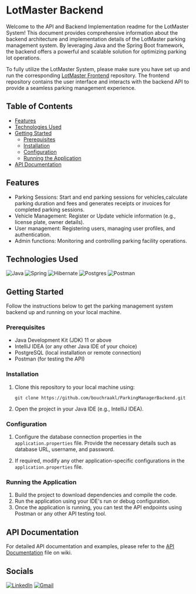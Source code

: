 # LotMaster Backend

Welcome to the API and Backend Implementation readme for the LotMaster System! This document provides comprehensive information about the backend architecture and implementation details of the LotMaster parking management system. By leveraging Java and the Spring Boot framework, the backend offers a powerful and scalable solution for optimizing parking lot operations.

To fully utilize the LotMaster System, please make sure you have set up and run the corresponding [LotMaster Frontend](https://github.com/bouchraakl/LotMaster) repository. The frontend repository contains the user interface and interacts with the backend API to provide a seamless parking management experience.

## Table of Contents

- [Features](#features)
- [Technologies Used](#technologies-used)
- [Getting Started](#getting-started)
  - [Prerequisites](#prerequisites)
  - [Installation](#installation)
  - [Configuration](#configuration)
  - [Running the Application](#running-the-application)
- [API Documentation](#api-documentation)

## Features
- Parking Sessions: Start and end parking sessions for vehicles,calculate parking duration and fees and generates receipts or invoices for completed parking sessions.
- Vehicle Management: Register or Update vehicle information (e.g., license plate, owner details).
- User management: Registering users, managing user profiles, and authentication.
- Admin functions: Monitoring and controlling parking facility operations.

## Technologies Used

![Java](https://img.shields.io/badge/java-%23ED8B00.svg?style=for-the-badge&logo=openjdk&logoColor=white)
![Spring](https://img.shields.io/badge/spring-%236DB33F.svg?style=for-the-badge&logo=spring&logoColor=white)
![Hibernate](https://img.shields.io/badge/Hibernate-59666C?style=for-the-badge&logo=Hibernate&logoColor=white)
![Postgres](https://img.shields.io/badge/postgres-%23316192.svg?style=for-the-badge&logo=postgresql&logoColor=white)
![Postman](https://img.shields.io/badge/Postman-FF6C37?style=for-the-badge&logo=postman&logoColor=white)

## Getting Started

Follow the instructions below to get the parking management system backend up and running on your local machine.

### Prerequisites

- Java Development Kit (JDK) 11 or above
- IntelliJ IDEA (or any other Java IDE of your choice)
- PostgreSQL (local installation or remote connection)
- Postman (for testing the API)

### Installation

1. Clone this repository to your local machine using:

   ```shell
   git clone https://github.com/bouchraakl/ParkingManagerBackend.git
   
2. Open the project in your Java IDE (e.g., IntelliJ IDEA).

### Configuration

1. Configure the database connection properties in the `application.properties` file. Provide the necessary details such as database URL, username, and password.

2. If required, modify any other application-specific configurations in the `application.properties` file.

### Running the Application

1. Build the project to download dependencies and compile the code.
2. Run the application using your IDE's run or debug configuration.
3. Once the application is running, you can test the API endpoints using Postman or any other API testing tool.

## API Documentation

For detailed API documentation and examples, please refer to the [API Documentation](https://github.com/bouchraakl/ParkingManagerBackend/wiki/API-Documentation) file on wiki.

## Socials 
[![LinkedIn](https://img.shields.io/badge/linkedin-%230077B5.svg?style=for-the-badge&logo=linkedin&logoColor=white)](https://www.linkedin.com/in/bouchra-akl/)
[![Gmail](https://img.shields.io/badge/Gmail-D14836?style=for-the-badge&logo=gmail&logoColor=white)](mailto:bushraakl1234@gmail.com)





  
